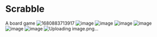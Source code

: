 # Scrabble
A board game 
![1680883713917](https://user-images.githubusercontent.com/90890339/230640932-cb3e0223-223e-4efd-b344-40f5ec25e67b.png)
![image](https://user-images.githubusercontent.com/90890339/230641027-291364bd-e67a-4b7b-898a-35d86d29b1c4.png)
![image](https://user-images.githubusercontent.com/90890339/230641062-f32fab27-3bc8-45dc-a3b8-ea3ed041e935.png)
![image](https://user-images.githubusercontent.com/90890339/230641089-e008bdb3-bab5-4be8-9926-3bb405c8216a.png)
![image](https://user-images.githubusercontent.com/90890339/230641116-2c0c9b05-3faf-45d6-bbac-f2885b708036.png)
![image](https://user-images.githubusercontent.com/90890339/230641219-2eb255ca-509b-4731-9d38-d8021cf72b4b.png)
![image](https://user-images.githubusercontent.com/90890339/230641242-03bf5f32-3add-407a-8a65-71bd7f464353.png)
![Uploading image.png…]()
